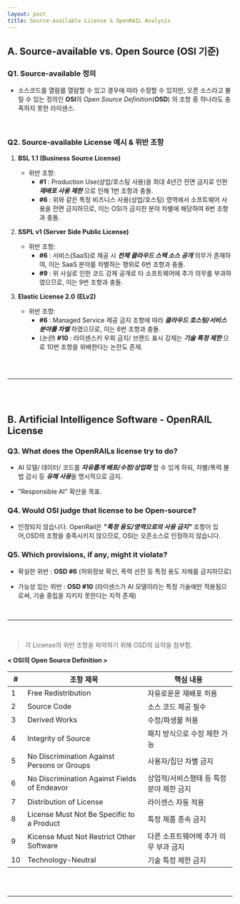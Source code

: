 ```yaml
---
layout: post
title: Source-available License & OpenRAIL Analysis
---
```



## A. Source-available vs. Open Source (OSI 기준)

### Q1. Source-available 정의

- 소스코드를 열람를 열람할 수 있고 경우에 따라 수정할 수 있지만, 오픈 소스라고 불릴 수 있는 정의인 **OSI**의 *Open Source Definition*(**OSD**) 의 조항 중 하나라도 충족하지 못한 라이센스.

<br>

### Q2. Source-available License 예시 & 위반 조항

1) **BSL 1.1 (Business Source License)**

    - 위반 조항:
        - **#1** : Production Use(상업/호스팅 사용)을 최대 4년간 전면 금지로 인한 ***재배포 사용 제한*** 으로 인해 1번 조항과 충돌.
        - **#6** : 위와 같은 특정 비즈니스 사용(상업/호스팅) 영역에서 소프트웨어 사용을 전면 금지하므로, 이는 OSI가 금지한 분야 차별에 해당하여 6번 조항과 충돌.

2)  **SSPL v1 (Server Side Public License)**

    - 위반 조항:
        - **#6** : 서비스(SaaS)로 제공 시 ***전체 클라우드 스택 소스 공개*** 의무가 존재하여, 이는 SaaS 분야를 차별하는 행위로 6번 조항과 충돌.
        - **#9** : 위 사실로 인한 코드 강제 공개로 타 소프트웨어에 추가 의무를 부과하였으므로, 이는 9번 조항과 충돌.

3) **Elastic License 2.0 (ELv2)**

    - 위반 조항:
        - **#6** : Managed Service 제공 금지 조항에 따라 ***클라우드 호스팅/서비스 분야를 차별*** 하였으므로, 이는 6번 조항과 충돌.
        - (*논란*) **#10** : 라이센스키 우회 금지/ 브랜드 표시 강제는 ***기술 특정 제한*** 으로 10번 조항을 위배한다는 논란도 존재.

<br><br>

---

<br><br>

## B. Artificial Intelligence Software - OpenRAIL License

### Q3. What does the OpenRAILs license try to do?

- AI 모델/ 데이터/ 코드를 ***자유롭게 배포/수정/상업화*** 할 수 있게 하되, 차별/폭력.불법 감시 등 ***유해 사용***을 명시적으로 금지.

- "Responsible AI" 확산을 목표.


### Q4. Would OSI judge that license to be **Open-source**?

- 인정되지 않습니다. OpenRail은 ***"특정 용도/영역으로의 사용 금지"*** 조항이 있어,OSD의 조항을 충족시키지 않으므로, OSI는 오픈소스로 인정하지 않습니다.


### Q5. Which provisions, if any, might it violate?

- 확실한 위반 : **OSD #6** (허위정보 확산, 폭력 선전 등 특정 용도 자체를 금지하므로)

- 가능성 있는 위반 : **OSD #10** (라이센스가 AI 모델이라는 특정 기술에만 적용됨으로써, 기술 중립을 지키지 못한다는 지적 존재)

<br>

---

<br>

> 각 License의 위반 조항을 파악하기 위해 OSD의 요약을 첨부함.


__< OSI의 Open Source Definition >__

| # | 조항 제목 | 핵심 내용 |
|---|---|---|
| 1 | Free Redistribution | 자유로운운 재배포 허용 |
| 2 | Source Code | 소스 코드 제공 필수 |
| 3 | Derived Works | 수정/파생물 허용 |
| 4 | Integrity of Source | 패치 방식으로 수정 제한 가능 |
| 5 | No Discrimination Against Persons or Groups | 사용자/집단 차별 금지 |
| 6 | No Discrimination Against Fields of Endeavor | 상업적/서비스형태 등 특정 분야 제한 금지 |
| 7 | Distribution of License | 라이센스 자동 적용 |
| 8 | License Must Not Be Specific to a Product | 특정 제품 종속 금지 |
| 9 | Kicense Must Not Restrict Other Software | 다른 소프트웨어에 추가 의무 부과 금지 |
| 10| Technology-Neutral | 기술 특정 제한 금지 |

<br><br>

---